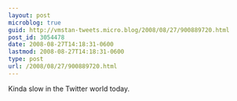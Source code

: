 ```yaml
---
layout: post
microblog: true
guid: http://vmstan-tweets.micro.blog/2008/08/27/900889720.html
post_id: 3054478
date: 2008-08-27T14:18:31-0600
lastmod: 2008-08-27T14:18:31-0600
type: post
url: /2008/08/27/900889720.html
---
```

Kinda slow in the Twitter world today.
